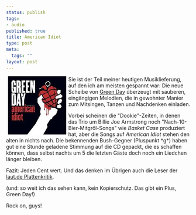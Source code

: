 ```yaml
--- 
status: publish
tags: 
- audio
published: true
title: American Idiot
type: post
meta: 
  tags: ""
layout: post
---
```

<p><img width="160" height="160" border="0" hspace="5" align="left" src="/media/wp/einmalig/americanidiot.jpg" alt=""  />Sie ist der Teil meiner heutigen Musiklieferung, auf den ich am meisten gespannt war: Die neue Scheibe von <a target="_BLANK" href="http://www.greenday.com/" title="http://www.greenday.com/" onmouseover="window.status='http://www.greenday.com/';return true;" onmouseout="window.status='';return true;">Green Day</a> überzeugt mit sauberen, eingängigen Melodien, die in gewohnter Manier zum Mitsingen, Tanzen und Nachdenken einladen.</p>

<p>Vorbei scheinen die &quot;Dookie&quot;-Zeiten, in denen das Trio um Billie Joe Armstrong noch &quot;Nach-10-Bier-Mitgröl-Songs&quot; wie <i>Basket Case</i> produziert hat, aber die Songs auf <i>American Idiot</i> stehen den alten in nichts nach. Die bekennenden Bush-Gegner (Pluspunkt *g*) haben gut eine Stunde geladene Stimmung auf die CD gepackt, die es schaffen können, dass selbst nachts um 5 die letzten Gäste doch noch ein Liedchen länger bleiben.</p>

<p>Fazit: Jeden Cent wert. Und das denken im Übrigen auch die Leser der <a target="_BLANK" href="http://www.laut.de/lautstark/cd-reviews/g/green_day/american_idiot/" title="http://www.laut.de/lautstark/cd-reviews/g/green_day/american_idiot/" onmouseover="window.status='http://www.laut.de/lautstark/cd-reviews/g/green_day/american_idiot/';return true;" onmouseout="window.status='';return true;">laut.de Plattenkritik</a>.</p>

<p>(und: so weit ich das sehen kann, kein Kopierschutz. Das gibt ein Plus, Green Day!)</p>

<p>Rock on, guys!</p>
